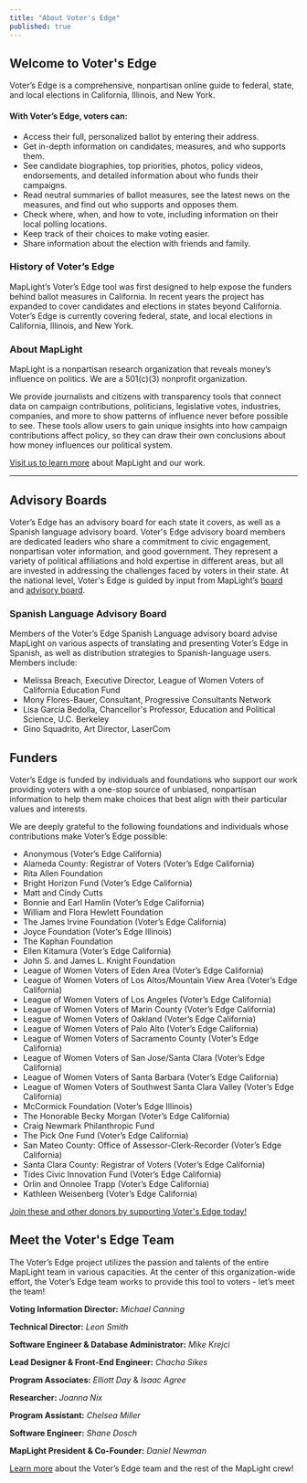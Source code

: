 ```yaml
---
title: "About Voter's Edge"
published: true
---
```





## Welcome to Voter's Edge

Voter’s Edge is a comprehensive, nonpartisan online guide to federal, state, and local elections in California, Illinois, and New York.

#### With Voter’s Edge, voters can:

- Access their full, personalized ballot by entering their address.
- Get in-depth information on candidates, measures, and who supports them.
- See candidate biographies, top priorities, photos, policy videos, endorsements, and detailed information about who funds their campaigns.
- Read neutral summaries of ballot measures, see the latest news on the measures, and find out who supports and opposes them.
- Check where, when, and how to vote, including information on their local polling locations.
- Keep track of their choices to make voting easier.
- Share information about the election with friends and family.

### History of Voter’s Edge
MapLight’s Voter’s Edge tool was first designed to help expose the funders behind ballot measures in California. In recent years the project has expanded to cover candidates and elections in states beyond California. Voter’s Edge is currently covering federal, state, and local elections in California, Illinois, and New York.

### About MapLight

MapLight is a nonpartisan research organization that reveals money’s influence on politics. We are a 501(c)(3) nonprofit organization.

We provide journalists and citizens with transparency tools that connect data on campaign contributions, politicians, legislative votes, industries, companies, and more to show patterns of influence never before possible to see. These tools allow users to gain unique insights into how campaign contributions affect policy, so they can draw their own conclusions about how money influences our political system.

[Visit us to learn more](http://maplight.org/content/about-maplight) about MapLight and our work.

---

## Advisory Boards

Voter’s Edge has an advisory board for each state it covers, as well as a Spanish language advisory board. Voter's Edge advisory board members are dedicated leaders who share a commitment to civic engagement, nonpartisan voter information, and good government. They represent a variety of political affiliations and hold expertise in different areas, but all are invested in addressing the challenges faced by voters in their state. At the national level, Voter's Edge is guided by input from MapLight’s [board](http://maplight.org/board) and [advisory board](http://maplight.org/advisory_board).

### Spanish Language Advisory Board
Members of the Voter’s Edge Spanish Language advisory board advise MapLight on various aspects of translating and presenting Voter’s Edge in Spanish, as well as distribution strategies to Spanish-language users. Members include:

* Melissa Breach, Executive Director, League of Women Voters of California Education Fund
* Mony Flores-Bauer, Consultant, Progressive Consultants Network
* Lisa Garcia Bedolla, Chancellor's Professor, Education and Political Science, U.C. Berkeley
* Gino Squadrito, Art Director, LaserCom



## Funders

Voter’s Edge is funded by individuals and foundations who support our work providing voters with a one-stop source of unbiased, nonpartisan information to help them make choices that best align with their particular values and interests.

We are deeply grateful to the following foundations and individuals whose contributions make Voter’s Edge possible:

- Anonymous (Voter’s Edge California)
- Alameda County: Registrar of Voters (Voter’s Edge California)
- Rita Allen Foundation 
- Bright Horizon Fund (Voter’s Edge California)
- Matt and Cindy Cutts 
- Bonnie and Earl Hamlin (Voter’s Edge California)
- William and Flora Hewlett Foundation 
- The James Irvine Foundation (Voter’s Edge California)
- Joyce Foundation (Voter’s Edge Illinois)
- The Kaphan Foundation 
- Ellen Kitamura (Voter’s Edge California)
- John S. and James L. Knight Foundation 
- League of Women Voters of Eden Area (Voter’s Edge California)
- League of Women Voters of Los Altos/Mountain View Area (Voter’s Edge California)
- League of Women Voters of Los Angeles (Voter’s Edge California)
- League of Women Voters of Marin County (Voter’s Edge California)
- League of Women Voters of Oakland (Voter’s Edge California)
- League of Women Voters of Palo Alto (Voter’s Edge California)
- League of Women Voters of Sacramento County (Voter’s Edge California)
- League of Women Voters of San Jose/Santa Clara (Voter’s Edge California)
- League of Women Voters of Santa Barbara (Voter’s Edge California)
- League of Women Voters of Southwest Santa Clara Valley (Voter’s Edge California)
- McCormick Foundation (Voter’s Edge Illinois)
- The Honorable Becky Morgan (Voter’s Edge California)
- Craig Newmark Philanthropic Fund
- The Pick One Fund (Voter’s Edge California)
- San Mateo County: Office of Assessor-Clerk-Recorder (Voter’s Edge California)
- Santa Clara County: Registrar of Voters (Voter’s Edge California)
- Tides Civic Innovation Fund (Voter’s Edge California)
- Orlin and Onnolee Trapp (Voter’s Edge California)
- Kathleen Weisenberg (Voter’s Edge California)

[Join these and other donors by supporting Voter's Edge today!](https://donatenow.networkforgood.org/votersedge)


## Meet the Voter's Edge Team

The Voter’s Edge project utilizes the passion and talents of the entire MapLight team in various capacities. At the center of this organization-wide effort, the Voter’s Edge team works to provide this tool to voters - let’s meet the team!

**Voting Information Director:** _Michael Canning_

**Technical Director:** _Leon Smith_

**Software Engineer & Database Administrator:** _Mike Krejci_

**Lead Designer & Front-End Engineer:** _Chacha Sikes_

**Program Associates:**  _Elliott Day_ & _Isaac Agree_

**Researcher:** _Joanna Nix_

**Program Assistant:** _Chelsea Miller_

**Software Engineer:** _Shane Dosch_

**MapLight President & Co-Founder:** _Daniel Newman_

[Learn more](http://maplight.org/content/staff) about the Voter’s Edge team and the rest of the MapLight crew!
